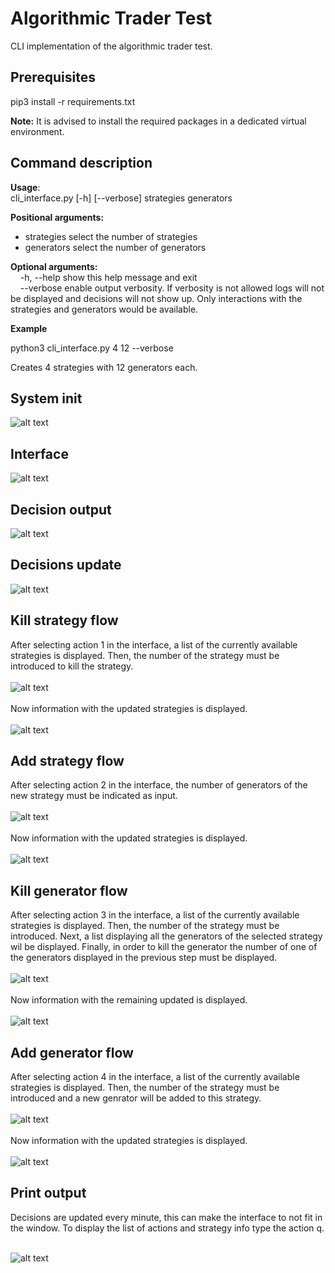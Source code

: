 # Algorithmic Trader Test

CLI implementation of the algorithmic trader test.

## Prerequisites

pip3 install -r requirements.txt

**Note:** It is advised to install the required packages in a dedicated virtual environment.

## Command description

**Usage**: <br> cli_interface.py [-h] [--verbose] strategies generators

**Positional arguments:**<br>
 - strategies  select the number of strategies
 - generators  select the number of generators

**Optional arguments:**<br>
  &nbsp;&nbsp;&nbsp; -h, --help  show this help message and exit<br>
  &nbsp;&nbsp;&nbsp; --verbose   enable output verbosity. If verbosity is not allowed logs will not be displayed and decisions will not show up. Only interactions with the strategies and generators would be available.
  
 **Example**
 
 python3 cli_interface.py 4 12 --verbose
 
 Creates 4 strategies with 12 generators each.
 
## System init
![alt text](images/initialization.png "Interface")
 
## Interface 
![alt text](images/interface_decisions.png "Interface")

## Decision output
![alt text](images/output_decision.png "Interface")

## Decisions update
![alt text](images/decision_update.png "Interface")

## Kill strategy flow
After selecting action 1 in the interface, a list of the currently available strategies is displayed. Then, the number of the strategy must be introduced to kill the strategy.<br><br>
![alt text](images/kill_strgy_flow.png "Interface")
<br><br>Now information with the updated strategies is displayed.<br><br>
![alt text](images/kill_strgy_result.png "Interface")

## Add strategy flow
After selecting action 2 in the interface, the number of generators of the new strategy must be indicated as input.<br><br>
![alt text](images/add_strgy_flow.png "Interface")
<br><br>Now information with the updated strategies is displayed.<br><br>
![alt text](images/add_strgy_result.png "Interface")

## Kill generator flow
After selecting action 3 in the interface,  a list of the currently available strategies is displayed. Then, the number of the strategy must be introduced. Next, a list displaying all the generators of the selected strategy wil be displayed. Finally, in order to kill the generator the number of one of the generators displayed in the previous step must be displayed.<br><br>
![alt text](images/kill_gen_flow.png "Interface")
<br><br>Now information with the remaining updated is displayed.<br><br>
![alt text](images/kill_gen_result.png "Interface")

## Add generator flow
After selecting action 4 in the interface, a list of the currently available strategies is displayed. Then, the number of the strategy must be introduced and a new genrator will be added to this strategy.<br><br>
![alt text](images/add_gen_flow.png "Interface")
<br><br>Now information with the updated strategies is displayed.<br><br>
![alt text](images/add_gen_result.png "Interface")
 
 ## Print output
 
 Decisions are updated every minute, this can make the interface to not fit in the window. To display the list of actions and strategy info type the action q. <br><br>
 
 ![alt text](images/print_output.png "Interface")
